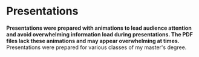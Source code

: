# Presentations
**Presentations were prepared with animations to lead audience attention and avoid overwhelming information load during presentations. The PDF files lack these animations and may appear overwhelming at times.**
Presentations were prepared for various classes of my master's degree.
